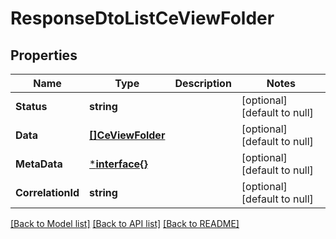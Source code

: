 # ResponseDtoListCeViewFolder

## Properties
Name | Type | Description | Notes
------------ | ------------- | ------------- | -------------
**Status** | **string** |  | [optional] [default to null]
**Data** | [**[]CeViewFolder**](CEViewFolder.md) |  | [optional] [default to null]
**MetaData** | [***interface{}**](interface{}.md) |  | [optional] [default to null]
**CorrelationId** | **string** |  | [optional] [default to null]

[[Back to Model list]](../README.md#documentation-for-models) [[Back to API list]](../README.md#documentation-for-api-endpoints) [[Back to README]](../README.md)

